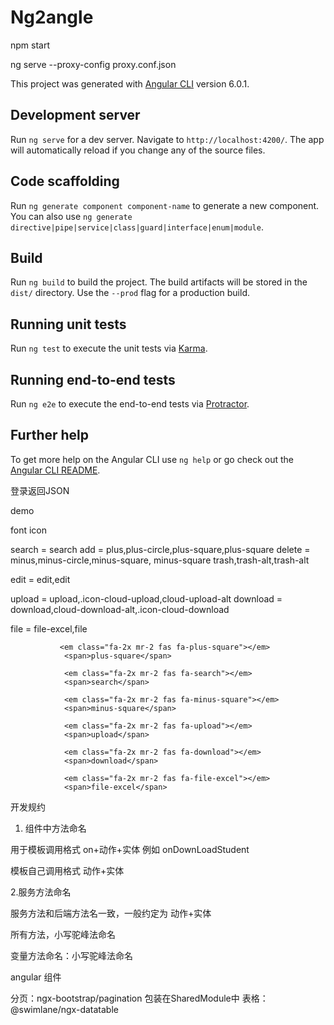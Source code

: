 # Ng2angle

 npm start 

 ng serve --proxy-config proxy.conf.json


This project was generated with [Angular CLI](https://github.com/angular/angular-cli) version 6.0.1.

## Development server

Run `ng serve` for a dev server. Navigate to `http://localhost:4200/`. The app will automatically reload if you change any of the source files.

## Code scaffolding

Run `ng generate component component-name` to generate a new component. You can also use `ng generate directive|pipe|service|class|guard|interface|enum|module`.

## Build

Run `ng build` to build the project. The build artifacts will be stored in the `dist/` directory. Use the `--prod` flag for a production build.

## Running unit tests

Run `ng test` to execute the unit tests via [Karma](https://karma-runner.github.io).

## Running end-to-end tests

Run `ng e2e` to execute the end-to-end tests via [Protractor](http://www.protractortest.org/).

## Further help

To get more help on the Angular CLI use `ng help` or go check out the [Angular CLI README](https://github.com/angular/angular-cli/blob/master/README.md).


登录返回JSON


demo

font icon

search = search
add    = plus,plus-circle,plus-square,plus-square
delete = minus,minus-circle,minus-square, minus-square
trash,trash-alt,trash-alt

edit   = edit,edit

upload = upload,.icon-cloud-upload,cloud-upload-alt
download = download,cloud-download-alt,.icon-cloud-download


file = file-excel,file

               <em class="fa-2x mr-2 fas fa-plus-square"></em>
                <span>plus-square</span>

                <em class="fa-2x mr-2 fas fa-search"></em>
                <span>search</span>

                <em class="fa-2x mr-2 fas fa-minus-square"></em>
                <span>minus-square</span>

                <em class="fa-2x mr-2 fas fa-upload"></em>
                <span>upload</span>

                <em class="fa-2x mr-2 fas fa-download"></em>
                <span>download</span>

                <em class="fa-2x mr-2 fas fa-file-excel"></em>
                <span>file-excel</span>

                
开发规约

1. 组件中方法命名

用于模板调用格式 on+动作+实体  例如 onDownLoadStudent

模板自己调用格式 动作+实体    

2.服务方法命名

服务方法和后端方法名一致，一般约定为 动作+实体

所有方法，小写驼峰法命名

变量方法命名：小写驼峰法命名


angular 组件

分页：ngx-bootstrap/pagination   包装在SharedModule中
表格：@swimlane/ngx-datatable
